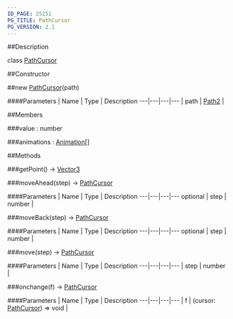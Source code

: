 ```yaml
---
ID_PAGE: 25251
PG_TITLE: PathCursor
PG_VERSION: 2.1
---
```

##Description

class [PathCursor](/classes/2.2-alpha/PathCursor)



##Constructor

##new [PathCursor](/classes/2.2-alpha/PathCursor)(path)



####Parameters
 | Name | Type | Description
---|---|---|---
 | path | [Path2](/classes/2.2-alpha/Path2) | 

##Members

###value : number



###animations : [Animation](/classes/2.2-alpha/Animation)[]



##Methods

###getPoint() &rarr; [Vector3](/classes/2.2-alpha/Vector3)


###moveAhead(step) &rarr; [PathCursor](/classes/2.2-alpha/PathCursor)



####Parameters
 | Name | Type | Description
---|---|---|---
optional | step | number | 

###moveBack(step) &rarr; [PathCursor](/classes/2.2-alpha/PathCursor)



####Parameters
 | Name | Type | Description
---|---|---|---
optional | step | number | 

###move(step) &rarr; [PathCursor](/classes/2.2-alpha/PathCursor)



####Parameters
 | Name | Type | Description
---|---|---|---
 | step | number | 

###onchange(f) &rarr; [PathCursor](/classes/2.2-alpha/PathCursor)



####Parameters
 | Name | Type | Description
---|---|---|---
 | f | (cursor: [PathCursor](/classes/2.2-alpha/PathCursor)) =&gt; void | 

